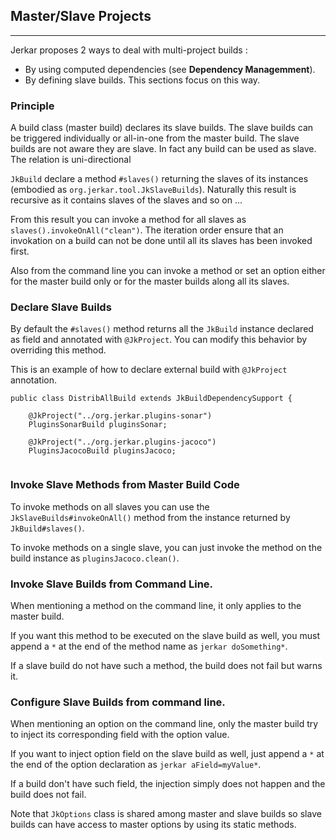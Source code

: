 ## Master/Slave Projects
-------------------------

Jerkar proposes 2 ways to deal with multi-project builds : 

* By using computed dependencies (see <strong>Dependency Managemment</strong>).
* By defining slave builds. This sections focus on this way.

### Principle

A build class (master build) declares its slave builds. The slave builds can be triggered individually or all-in-one from the master build.
The slave builds are not aware they are slave. In fact any build can be used as slave. The relation is uni-directional 

`JkBuild` declare a method `#slaves()` returning the slaves of its instances (embodied as `org.jerkar.tool.JkSlaveBuilds`). Naturally this result is recursive as it contains slaves of the slaves and so on ...

From this result you can invoke a method for all slaves as `slaves().invokeOnAll("clean")`. The iteration order ensure that an invokation on a build can not be done until all its slaves has been invoked first.  

Also from the command line you can invoke a method or set an option either for the master build only or for the master builds along all its slaves.

### Declare Slave Builds

By default the `#slaves()` method returns all the `JkBuild` instance declared as field and annotated with `@JkProject`. You can modify this behavior by overriding this method.

This is an example of how to declare external build with `@JkProject` annotation.

```
public class DistribAllBuild extends JkBuildDependencySupport {
	
	@JkProject("../org.jerkar.plugins-sonar")
	PluginsSonarBuild pluginsSonar;
	
	@JkProject("../org.jerkar.plugins-jacoco")
	PluginsJacocoBuild pluginsJacoco;
	
```

### Invoke Slave Methods from Master Build Code

To invoke methods on all slaves you can use the `JkSlaveBuilds#invokeOnAll()` method from the instance returned by `JkBuild#slaves()`.

To invoke methods on a single slave, you can just invoke the method on the build instance as `pluginsJacoco.clean()`.

### Invoke Slave Builds from Command Line.

When mentioning a method on the command line, it only applies to the master build. 

If you want this method to be executed on the slave build as well, you must append a `*` at the end of the method name as `jerkar doSomething*`.

If a slave build do not have such a method, the build does not fail but warns it.

### Configure Slave Builds from command line.

When mentioning an option on the command line, only the master build try to inject its corresponding field with the option value.

If you want to inject option field on the slave build as well, just append a `*` at the end of the option declaration as `jerkar aField=myValue*`.

If a build don't have such field, the injection simply does not happen and the build does not fail.

Note that `JkOptions` class is shared among master and slave builds so slave builds can have access to master options by using its static methods.

